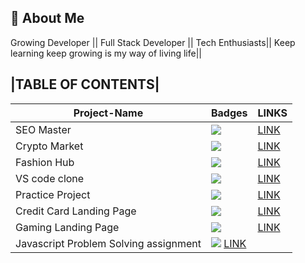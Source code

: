 ## 🚀 About Me

Growing Developer || Full Stack Developer || Tech Enthusiasts|| Keep learning keep growing is my way of living life||

## |TABLE OF CONTENTS|

| Project-Name                          | Badges                                                                                                                                                                      | LINKS                                                                                                                |
| ------------------------------------- | --------------------------------------------------------------------------------------------------------------------------------------------------------------------------- | -------------------------------------------------------------------------------------------------------------------- |
| SEO Master                            | ![](https://img.shields.io/badge/SEO%20-Master-yellowgreen)                                                                                                                 | [LINK](https://github.com/rajat-jain007/FullStack-Javascript-Bootcamp/tree/main/Project01)                           |
| Crypto Market                         | ![](https://img.shields.io/badge/CRYPTO-Market-yellow)                                                                                                                      | [LINK](https://github.com/rajat-jain007/FullStack-Javascript-Bootcamp/tree/main/Project02)                           |
| Fashion Hub                           | ![](https://img.shields.io/badge/FASHION-HUB-yellowgreen)                                                                                                                   | [LINK](https://github.com/rajat-jain007/FullStack-Javascript-Bootcamp/tree/main/Project03)                           |
| VS code clone                         | ![](https://img.shields.io/badge/VS-Code-yellowgreen)                                                                                                                       | [LINK](https://github.com/rajat-jain007/FullStack-Javascript-Bootcamp/tree/main/vscode)                              |
| Practice Project                      | ![](https://img.shields.io/badge/PRACTICE-project-yellowgreen)                                                                                                              | [LINK](https://github.com/rajat-jain007/FullStack-Javascript-Bootcamp/tree/main/Project%201_Week_4)                  |
| Credit Card Landing Page              | ![](https://img.shields.io/badge/CREDIT-Card-yellowgreen)                                                                                                                   | [LINK](https://github.com/rajat-jain007/FullStack-Javascript-Bootcamp/tree/main/01_Project-Credit_Card_Landing_Page) |
| Gaming Landing Page                   | ![](https://img.shields.io/badge/GAMING-Landing--Page-lightgrey)                                                                                                            | [LINK](https://github.com/rajat-jain007/FullStack-Javascript-Bootcamp/tree/main/Gaming-Landing-Page)                 |
| Javascript Problem Solving assignment | ![](https://img.shields.io/badge/JavaScript-Assignment-yellowgreen) [LINK](https://github.com/rajat-jain007/FullStack-Javascript-Bootcamp/tree/main/Javascript-assignments) |
